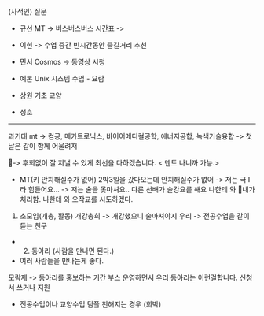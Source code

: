 (사적인) 질문 
- 규선 
MT -> 버스버스버스
시간표 -> 

- 이현
-> 수업 중간 빈시간동안 즐길거리 추천

- 민서
Cosmos -> 동영상 시청

- 예본
Unix 시스템 수업 - 요람 

- 상원
기초 교양

- 성호



---

과기대 mt 
-> 컴공, 메카트로닉스, 바이어메디컬공학, 에너지공합, 녹색기술융합
-> 첫날은 같이 함께 어울려저

-> 후회없이 잘 지낼 수 있게 최선을 다하겠습니다. 
< 멘토 나니까 가능.>
- MT(키 안치해질수가 없어)
2박3일을 갔다오는데 안치해질수가 없어
-> 저는 극 I라 힘들어요...
-> 저는 술을 못마셔요.. 
다른 선배가 술강요를 해요
나한테 와 내가 처리함.
나한테 와 오작교를 시도하겠다. 

1. 소모임(개총, 활동)
개강총회 -> 개강했으니 술마셔야지 우리 
-> 전공수업을 같이듣는 친구

- 2. 동아리 (사람을 만나면 된다.)
- 여러 사람들을 만나는게 좋다. 

모람제 -> 동아리를 홍보하는 기간
부스 운영하면서 우리 동아리는 이런걸합니다. 신청서 쓰거나 지원

- 전공수업이나 교양수업 팀플 친해지는 경우 (희박)

